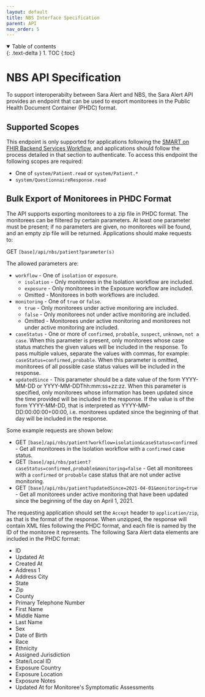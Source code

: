 ```yaml
---
layout: default
title: NBS Interface Specification
parent: API
nav_order: 5
---
```

<details open markdown="block">
  <summary>
    Table of contents
  </summary>
  {: .text-delta }
1. TOC
{:toc}
</details>

# NBS API Specification

To support interoperabilty between Sara Alert and NBS, the Sara Alert API provides an endpoint that can be used to export monitorees in the Public Health Document Container (PHDC) format.

<a name="supported-scopes"/>

## Supported Scopes
This endpoint is only supported for applications following the [SMART on FHIR Backend Services Workflow](api-getting-started#backend-services), and applications should follow the process detailed in that section to authenticate. To access this endpoint the following scopes are required:

* One of `system/Patient.read` or `system/Patient.*`
* `system/QuestionnaireResponse.read`

<a name="export"/>

## Bulk Export of Monitorees in PHDC Format

<a name="export-get"/>

The API supports exporting monitorees to a zip file in PHDC format. The monitorees can be filtered by certain parameters. At least one parameter must be present; if no parameters are given, no monitorees will be found, and an empty zip file will be returned. Applications should make requests to:

GET `[base]/api/nbs/patient?parameter(s)`

The allowed parameters are:
* `workflow` - One of `isolation` or `exposure`.
  * `isolation` - Only monitorees in the Isolation workflow are included.
  * `exposure` - Only monitorees in the Exposure workflow are included.
  * Omitted - Monitorees in both workflows are included.
* `monitoring` - One of `true` or `false`.
  * `true` - Only monitorees under active monitoring are included.
  * `false` - Only monitorees not under active monitoring are included.
  * Omitted - Monitorees under active monitoring and monitorees not under active monitoring are included.
* `caseStatus` - One or more of `confirmed`, `probable`, `suspect`, `unknown`, `not a case`. When this parameter is present, only monitorees whose case status matches the given values will be included in the response. To pass multiple values, separate the values with commas, for example: `caseStatus=confirmed,probable`. When this parameter is omitted, monitorees of all possible case status values will be included in the response.
* `updatedSince` - This parameter should be a date value of the form YYYY-MM-DD or YYYY-MM-DDThh:mm:ss+zz:zz. When this parameter is specified, only monitorees whose information has been updated since the time provided will be included in the response. If the value is of the form YYYY-MM-DD, that is interpreted as YYYY-MM-DD:00:00:00+00:00, i.e. monitorees updated since the beginning of that day will be included in the response.

Some example requests are shown below:
* GET `[base]/api/nbs/patient?workflow=isolation&caseStatus=confirmed` - Get all monitorees in the Isolation workflow with a `confirmed` case status.
* GET `[base]/api/nbs/patient?caseStatus=confirmed,probable&monitoring=false` - Get all monitorees with a `confirmed` or `probable` case status that are not under active monitoring.
* GET `[base]/api/nbs/patient?updatedSince=2021-04-01&monitoring=true` - Get all monitorees under active monitoring that have been updated since the beginning of the day on April 1, 2021.

The requesting application should set the `Accept` header to `application/zip`, as that is the format of the response. When unzipped, the response will contain XML files following the PHDC format, and each file is named by the ID of the monitoree it represents. The following Sara Alert data elements are included in the PHDC format:
* ID
* Updated At
* Created At
* Address 1
* Address City
* State
* Zip
* County
* Primary Telephone Number
* First Name
* Middle Name
* Last Name
* Sex
* Date of Birth
* Race
* Ethnicity
* Assigned Jurisdiction
* State/Local ID
* Exposure Country
* Exposure Location
* Exposure Notes
* Updated At for Monitoree's Symptomatic Assessments